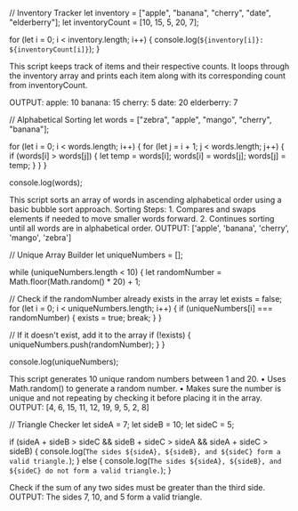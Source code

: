 // Inventory Tracker
let inventory = ["apple", "banana", "cherry", "date", "elderberry"];
let inventoryCount = [10, 15, 5, 20, 7];

for (let i = 0; i < inventory.length; i++) {
  console.log(`${inventory[i]}: ${inventoryCount[i]}`);
}

This script keeps track of items and their respective counts. It loops through the inventory array and prints each item along with its corresponding count from inventoryCount.

OUTPUT:
apple: 10
banana: 15
cherry: 5
date: 20
elderberry: 7

// Alphabetical Sorting
let words = ["zebra", "apple", "mango", "cherry", "banana"];

for (let i = 0; i < words.length; i++) {
  for (let j = i + 1; j < words.length; j++) {
    if (words[i] > words[j]) {
      let temp = words[i];
      words[i] = words[j];
      words[j] = temp;
    }
  }
}

console.log(words);

This script sorts an array of words in ascending alphabetical order using a basic bubble sort approach.
Sorting Steps:
	1.	Compares and swaps elements if needed to move smaller words forward.
	2.	Continues sorting until all words are in alphabetical order.
OUTPUT:
['apple', 'banana', 'cherry', 'mango', 'zebra']

// Unique Array Builder
let uniqueNumbers = [];

while (uniqueNumbers.length < 10) {
  let randomNumber = Math.floor(Math.random() * 20) + 1;

  // Check if the randomNumber already exists in the array
  let exists = false;
  for (let i = 0; i < uniqueNumbers.length; i++) {
    if (uniqueNumbers[i] === randomNumber) {
      exists = true;
      break;
    }
  }

  // If it doesn't exist, add it to the array
  if (!exists) {
    uniqueNumbers.push(randomNumber);
  }
}

console.log(uniqueNumbers);

This script generates 10 unique random numbers between 1 and 20.
	•	Uses Math.random() to generate a random number.
	•	Makes sure the number is unique and not repeating by checking it before placing it in the array.
OUTPUT:
[4, 6, 15, 11, 12, 19, 9, 5, 2, 8]

// Triangle Checker
let sideA = 7;
let sideB = 10;
let sideC = 5;

if (sideA + sideB > sideC && sideB + sideC > sideA && sideA + sideC > sideB) {
  console.log(`The sides ${sideA}, ${sideB}, and ${sideC} form a valid triangle.`);
} else {
  console.log(`The sides ${sideA}, ${sideB}, and ${sideC} do not form a valid triangle.`);
}

Check if the sum of any two sides must be greater than the third side.
OUTPUT:
The sides 7, 10, and 5 form a valid triangle.